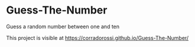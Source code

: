 # Guess-The-Number
Guess a random number between one and ten

This project is visible at https://corradorossi.github.io/Guess-The-Number/
